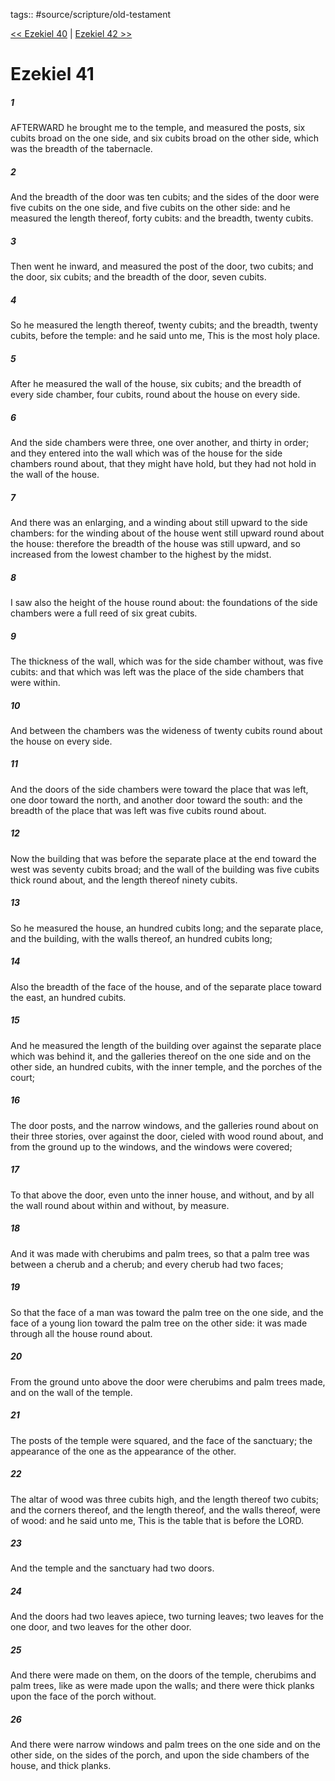 tags:: #source/scripture/old-testament

[<< Ezekiel 40](/old-testament/26_Ezekiel/Ezekiel_40.md) | [Ezekiel 42 >>](/old-testament/26_Ezekiel/Ezekiel_42.md)

# Ezekiel 41

##### 1

AFTERWARD he brought me to the temple, and measured the posts, six cubits broad on the one side, and six cubits broad on the other side, which was the breadth of the tabernacle.

##### 2

And the breadth of the door was ten cubits; and the sides of the door were five cubits on the one side, and five cubits on the other side: and he measured the length thereof, forty cubits: and the breadth, twenty cubits.

##### 3

Then went he inward, and measured the post of the door, two cubits; and the door, six cubits; and the breadth of the door, seven cubits.

##### 4

So he measured the length thereof, twenty cubits; and the breadth, twenty cubits, before the temple: and he said unto me, This is the most holy place.

##### 5

After he measured the wall of the house, six cubits; and the breadth of every side chamber, four cubits, round about the house on every side.

##### 6

And the side chambers were three, one over another, and thirty in order; and they entered into the wall which was of the house for the side chambers round about, that they might have hold, but they had not hold in the wall of the house.

##### 7

And there was an enlarging, and a winding about still upward to the side chambers: for the winding about of the house went still upward round about the house: therefore the breadth of the house was still upward, and so increased from the lowest chamber to the highest by the midst.

##### 8

I saw also the height of the house round about: the foundations of the side chambers were a full reed of six great cubits.

##### 9

The thickness of the wall, which was for the side chamber without, was five cubits: and that which was left was the place of the side chambers that were within.

##### 10

And between the chambers was the wideness of twenty cubits round about the house on every side.

##### 11

And the doors of the side chambers were toward the place that was left, one door toward the north, and another door toward the south: and the breadth of the place that was left was five cubits round about.

##### 12

Now the building that was before the separate place at the end toward the west was seventy cubits broad; and the wall of the building was five cubits thick round about, and the length thereof ninety cubits.

##### 13

So he measured the house, an hundred cubits long; and the separate place, and the building, with the walls thereof, an hundred cubits long;

##### 14

Also the breadth of the face of the house, and of the separate place toward the east, an hundred cubits.

##### 15

And he measured the length of the building over against the separate place which was behind it, and the galleries thereof on the one side and on the other side, an hundred cubits, with the inner temple, and the porches of the court;

##### 16

The door posts, and the narrow windows, and the galleries round about on their three stories, over against the door, cieled with wood round about, and from the ground up to the windows, and the windows were covered;

##### 17

To that above the door, even unto the inner house, and without, and by all the wall round about within and without, by measure.

##### 18

And it was made with cherubims and palm trees, so that a palm tree was between a cherub and a cherub; and every cherub had two faces;

##### 19

So that the face of a man was toward the palm tree on the one side, and the face of a young lion toward the palm tree on the other side: it was made through all the house round about.

##### 20

From the ground unto above the door were cherubims and palm trees made, and on the wall of the temple.

##### 21

The posts of the temple were squared, and the face of the sanctuary; the appearance of the one as the appearance of the other.

##### 22

The altar of wood was three cubits high, and the length thereof two cubits; and the corners thereof, and the length thereof, and the walls thereof, were of wood: and he said unto me, This is the table that is before the LORD.

##### 23

And the temple and the sanctuary had two doors.

##### 24

And the doors had two leaves apiece, two turning leaves; two leaves for the one door, and two leaves for the other door.

##### 25

And there were made on them, on the doors of the temple, cherubims and palm trees, like as were made upon the walls; and there were thick planks upon the face of the porch without.

##### 26

And there were narrow windows and palm trees on the one side and on the other side, on the sides of the porch, and upon the side chambers of the house, and thick planks.
